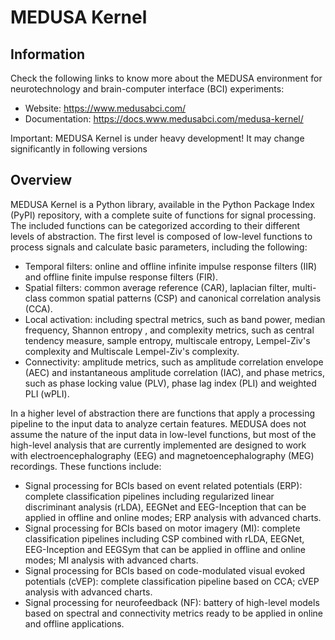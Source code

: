 # MEDUSA Kernel

## Information

Check the following links to know more about the MEDUSA environment for neurotechnology and brain-computer interface (BCI) experiments:

- Website: https://www.medusabci.com/
- Documentation: https://docs.www.medusabci.com/medusa-kernel/

Important: MEDUSA Kernel is under heavy development! It may change significantly in following versions

## Overview
MEDUSA Kernel is a Python library, available in the Python Package Index (PyPI) repository, with a complete suite of functions for signal processing. The included functions can be categorized according to their different levels of abstraction. The first level is composed of low-level functions to process signals and calculate basic parameters, including the following:

- Temporal filters: online and offline infinite impulse response filters (IIR) and offline finite impulse response filters (FIR).
- Spatial filters: common average reference (CAR), laplacian filter, multi-class common spatial patterns (CSP) and canonical correlation analysis (CCA).
- Local activation: including spectral metrics, such as band power, median frequency, Shannon entropy , and complexity metrics, such as central tendency measure, sample entropy, multiscale entropy, Lempel-Ziv's complexity and Multiscale Lempel-Ziv's complexity.
- Connectivity: amplitude metrics, such as amplitude correlation envelope (AEC) and instantaneous amplitude correlation (IAC), and phase metrics, such as phase locking value (PLV), phase lag index (PLI) and weighted PLI (wPLI).

In a higher level of abstraction there are functions that apply a processing pipeline to the input data to analyze certain features. MEDUSA does not assume the nature of the input data in low-level functions, but most of the high-level analysis that are currently implemented are designed to work with electroencephalography (EEG) and magnetoencephalography (MEG) recordings. These functions include:

- Signal processing for BCIs based on event related potentials (ERP): complete classification pipelines including regularized linear discriminant analysis (rLDA), EEGNet and EEG-Inception that can be applied in offline and online modes; ERP analysis with advanced charts.  
- Signal processing for BCIs based on motor imagery (MI): complete classification pipelines including CSP combined with rLDA, EEGNet, EEG-Inception and EEGSym that can be applied in offline and online modes; MI analysis with advanced charts.  
- Signal processing for BCIs based on code-modulated visual evoked potentials (cVEP): complete classification pipeline based on CCA; cVEP analysis with advanced charts. 
- Signal processing for neurofeedback (NF): battery of high-level models based on spectral and connectivity metrics ready to be applied in online and offline applications.
